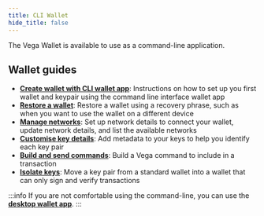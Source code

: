 ```yaml
---
title: CLI Wallet
hide_title: false
---
```


The Vega Wallet is available to use as a command-line application.

## Wallet guides 
* **[Create wallet with CLI wallet app](./latest/create-wallet)**: Instructions on how to set up you first wallet and keypair using the command line interface wallet app
* **[Restore a wallet](./latest/guides/restore-wallet)**: Restore a wallet using a recovery phrase, such as when you want to use the wallet on a different device
* **[Manage networks](./latest/guides/manage-networks)**: Set up network details to connect your wallet, update network details, and list the available networks 
* **[Customise key details](./latest/guides/customise-keys)**: Add metadata to your keys to help you identify each key pair
* **[Build and send commands](./latest/guides/build-send-commands)**: Build a Vega command to include in a transaction
* **[Isolate keys](./latest/guides/isolate-keys)**: Move a key pair from a standard wallet into a wallet that can only sign and verify transactions

:::info
If you are not comfortable using the command-line, you can use the **[desktop wallet app](../desktop-app/latest/getting-started)**. 
:::
